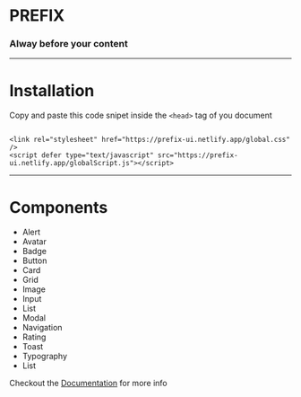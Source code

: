 # PREFIX

### Alway before your content

---

# Installation

Copy and paste this code snipet inside the `<head>` tag of you document

```

<link rel="stylesheet" href="https://prefix-ui.netlify.app/global.css" />
<script defer type="text/javascript" src="https://prefix-ui.netlify.app/globalScript.js"></script>

```

---

# Components

- Alert
- Avatar
- Badge
- Button
- Card
- Grid
- Image
- Input
- List
- Modal
- Navigation
- Rating
- Toast
- Typography
- List


Checkout the [Documentation](https://prefix-ui.netlify.app/public/docsite.html) for more info
